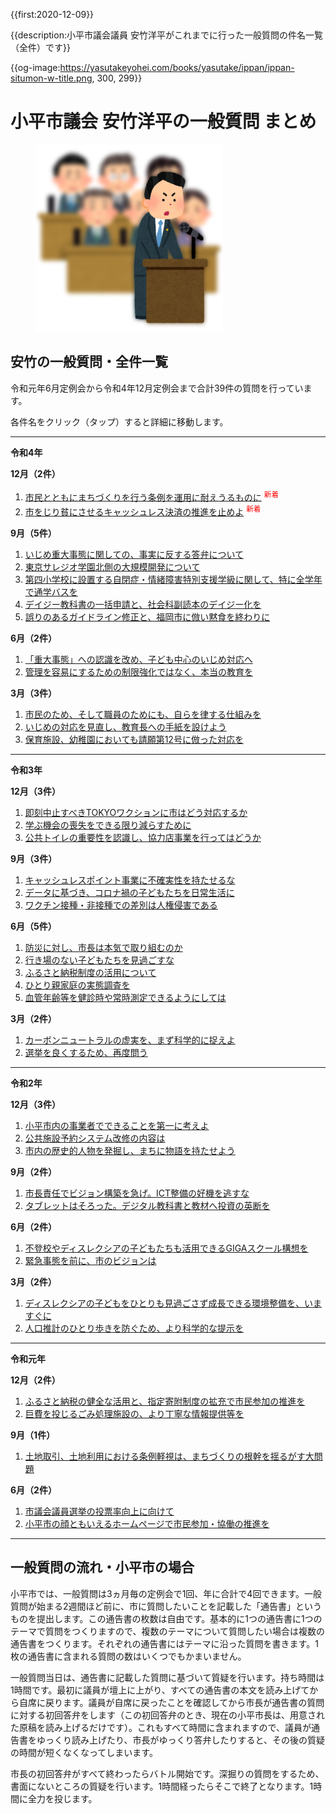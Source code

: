 {{first:2020-12-09}}

{{description:小平市議会議員 安竹洋平がこれまでに行った一般質問の件名一覧（全件）です}}

{{og-image:https://yasutakeyohei.com/books/yasutake/ippan/ippan-situmon-w-title.png, 300, 299}}

# 小平市議会 安竹洋平の一般質問 まとめ

<figure>
<img src="./ippan-situmon.png" alt="一般質問しているイラスト">
</figure>

## 安竹の一般質問・全件一覧

令和元年6月定例会から令和4年12月定例会まで合計39件の質問を行っています。

各件名をクリック（タップ）すると詳細に移動します。

---

**令和4年**

**12月（2件）**
1. [市民とともにまちづくりを行う条例を運用に耐えうるものに](./r4/12-gatu/1-simin-machizukuri-jourei.md) <sup style="color:red;">新着</sup>
1. [市をじり貧にさせるキャッシュレス決済の推進を止めよ](./r4/12-gatu/2-stop-cashless-jirihin.md) <sup style="color:red;">新着</sup>

**9月（5件）**
1. [いじめ重大事態に関しての、事実に反する答弁について](./r4/9-gatu/1-judai-hitai-kyogi-toben.md)
1. [東京サレジオ学園北側の大規模開発について](./r4/9-gatu/2-tokyo-saresio-kaihatu.md)
1. [第四小学校に設置する自閉症・情緒障害特別支援学級に関して、特に全学年で通学バスを](./r4/9-gatu/3-joutyo-kotei-school-bus.md)
1. [デイジー教科書の一括申請と、社会科副読本のデイジー化を](./r4/9-gatu/4-daisy-ikkatu-fukudokuhon.md)
1. [誤りのあるガイドライン修正と、福岡市に倣い黙食を終わりに](./r4/9-gatu/5-guideline-syusei-mokusyoku-owari.md)

**6月（2件）**
1. [「重大事態」への認識を改め、子ども中心のいじめ対応へ](./r4/6-gatu/1-judai-jitai-kodomo-chusin.md)
1. [管理を容易にするための制限強化ではなく、本当の教育を](./r4/6-gatu/2-hontouno-kyouikuwo.md)

**3月（3件）**
1. [市民のため、そして職員のためにも、自らを律する仕組みを](./r4/3-gatu/1-mizukara-rissuru-sikumi.md)
1. [いじめの対応を見直し、教育長への手紙を設けよう](./r4/3-gatu/2-ijime-taiou-minaosi.md)
1. [保育施設、幼稚園においても請願第12号に倣った対応を](./r4/3-gatu/3-hoiku-youchien-mask-kyosei-sinai.md)

---

**令和3年**

**12月（3件）**
1. [即刻中止すべきTOKYOワクションに市はどう対応するか](./r3/12-gatu/1-tokyo-vaction-kenpou-ihan.md)
1. [学ぶ機会の喪失をできる限り減らすために](./r3/12-gatu/2-manabu-kikai-sonsitu.md)
1. [公共トイレの重要性を認識し、協力店事業を行ってはどうか](./r3/12-gatu/3-kokyo-toire-kyouryokuten.md)

**9月（3件）**
1. [キャッシュレスポイント事業に不確実性を持たせるな](./r3/9-gatu/1-cashless-point-gamble.md)
1. [データに基づき、コロナ禍の子どもたちを日常生活に](./r3/9-gatu/2-corona-kodomo-nitijo.md)
1. [ワクチン接種・非接種での差別は人権侵害である](./r3/9-gatu/3-vaccine-sabetu-jinkensingai.md)

**6月（5件）**
1. [防災に対し、市長は本気で取り組むのか](./r3/6-gatu/1-sityou-bousai-honkijanaidesyo.md)
1. [行き場のない子どもたちを見過ごすな](./r3/6-gatu/2-ikibanonai-kodomotachi.md)
1. [ふるさと納税制度の活用について](./r3/6-gatu/3-furusato-nouzei.md)
1. [ひとり親家庭の実態調査を](./r3/6-gatu/4-hitorioya-katei-jittai-chousa.md)
1. [血管年齢等を健診時や常時測定できるようにしては](./r3/6-gatu/5-kekkan-nenrei.md)

**3月（2件）**
1. [カーボンニュートラルの虚実を、まず科学的に捉えよ](./r3/3-gatu/1-carbon-neutral-giman.md)
1. [選挙を良くするため、再度問う](./r3/3-gatu/2-senkyo-yokusuru-again.md)

---

**令和2年**

**12月（3件）**
1. [小平市内の事業者でできることを第一に考えよ](./r2/12-gatu/1-kodaira-first.md)
1. [公共施設予約システム改修の内容は](./r2/12-gatu/2-koukyou-sisetu-naiyou.md)
1. [市内の歴史的人物を発掘し、まちに物語を持たせよう](./r2/12-gatu/3-machi-story.md)

**9月（2件）**
1. [市長責任でビジョン構築を急げ。ICT整備の好機を逃すな](./r2/9-gatu/1-sityou-vision-isoge.md)
1. [タブレットはそろった。デジタル教科書と教材へ投資の英断を](./r2/9-gatu/2-digital-kyoukasyo-isoge.md)

**6月（2件）**
1. [不登校やディスレクシアの子どもたちも活用できるGIGAスクール構想を](./r2/6-gatu/1-giga-school-dyslexia.md)
1. [緊急事態を前に、市のビジョンは](./r2/6-gatu/2-kinkyu-vision.md)

**3月（2件）**
1. [ディスレクシアの子どもをひとりも見過ごさず成長できる環境整備を、いますぐに](./r2/3-gatu/1-dyslexia-kankyo.md)
1. [人口推計のひとり歩きを防ぐため、より科学的な提示を](./r2/3-gatu/2-jinkou-suikei-kagaku.md)

---

**令和元年**

**12月（2件）**
1. [ふるさと納税の健全な活用と、指定寄附制度の拡充で市民参加の推進を](./r1/12-gatu/1-furusato-nouzei-kakuju.md)
1. [巨費を投じるごみ処理施設の、より丁寧な情報提供等を](./r1/12-gatu/2-gomi-sisetu-jouhou.md)

**9月（1件）**
1. [土地取引、土地利用における条例軽視は、まちづくりの根幹を揺るがす大問題](./r1/9-gatu/tochi-jourei-keisi.md)

**6月（2件）**
1. [市議会議員選挙の投票率向上に向けて](./r1/6-gatu/1-touhyouritu-koujou.md)
1. [小平市の顔ともいえるホームページで市民参加・協働の推進を](./r1/6-gatu/2-homepage-siminsanka.md)

---

## 一般質問の流れ・小平市の場合

小平市では、一般質問は3ヵ月毎の定例会で1回、年に合計で4回できます。一般質問が始まる2週間ほど前に、市に質問したいことを記載した「通告書」というものを提出します。この通告書の枚数は自由です。基本的に1つの通告書に1つのテーマで質問をつくりますので、複数のテーマについて質問したい場合は複数の通告書をつくります。それぞれの通告書にはテーマに沿った質問を書きます。1枚の通告書に含まれる質問の数はいくつでもかまいません。

一般質問当日は、通告書に記載した質問に基づいて質疑を行います。持ち時間は1時間です。最初に議員が壇上に上がり、すべての通告書の本文を読み上げてから自席に戻ります。議員が自席に戻ったことを確認してから市長が通告書の質問に対する初回答弁をします（この初回答弁のとき、現在の小平市長は、用意された原稿を読み上げるだけです）。これもすべて時間に含まれますので、議員が通告書をゆっくり読み上げたり、市長がゆっくり答弁したりすると、その後の質疑の時間が短くなくなってしまいます。

市長の初回答弁がすべて終わったらバトル開始です。深掘りの質問をするため、書面にないところの質疑を行います。1時間経ったらそこで終了となります。1時間に全力を投じます。

